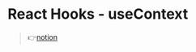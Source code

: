 # React Hooks - useContext

> 👉[notion](https://www.notion.so/xtring/React-Hooks-useContext-e1554a0dcc4c4af6a5311a415d989bcd)
